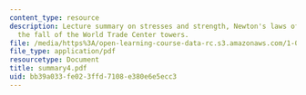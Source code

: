 ```yaml
---
content_type: resource
description: Lecture summary on stresses and strength, Newton's laws of motion, and
  the fall of the World Trade Center towers.
file: /media/https%3A/open-learning-course-data-rc.s3.amazonaws.com/1-050-engineering-mechanics-i-fall-2007/bb39a033fe023ffd7108e380e6e5ecc3_summary4.pdf
file_type: application/pdf
resourcetype: Document
title: summary4.pdf
uid: bb39a033-fe02-3ffd-7108-e380e6e5ecc3
---
```

